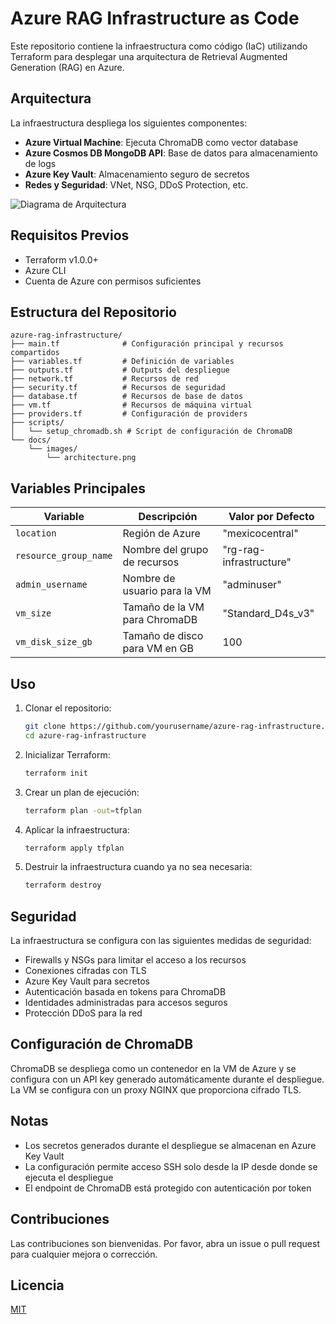 # Azure RAG Infrastructure as Code

Este repositorio contiene la infraestructura como código (IaC) utilizando Terraform para desplegar una arquitectura de Retrieval Augmented Generation (RAG) en Azure.

## Arquitectura

La infraestructura despliega los siguientes componentes:

- **Azure Virtual Machine**: Ejecuta ChromaDB como vector database
- **Azure Cosmos DB MongoDB API**: Base de datos para almacenamiento de logs
- **Azure Key Vault**: Almacenamiento seguro de secretos
- **Redes y Seguridad**: VNet, NSG, DDoS Protection, etc.

![Diagrama de Arquitectura](docs/images/architecture.png)

## Requisitos Previos

- Terraform v1.0.0+
- Azure CLI
- Cuenta de Azure con permisos suficientes

## Estructura del Repositorio

```
azure-rag-infrastructure/
├── main.tf              # Configuración principal y recursos compartidos
├── variables.tf         # Definición de variables
├── outputs.tf           # Outputs del despliegue
├── network.tf           # Recursos de red
├── security.tf          # Recursos de seguridad
├── database.tf          # Recursos de base de datos
├── vm.tf                # Recursos de máquina virtual
├── providers.tf         # Configuración de providers
├── scripts/
│   └── setup_chromadb.sh # Script de configuración de ChromaDB
└── docs/
    └── images/
        └── architecture.png
```

## Variables Principales

| Variable | Descripción | Valor por Defecto |
|----------|-------------|-------------------|
| `location` | Región de Azure | "mexicocentral" |
| `resource_group_name` | Nombre del grupo de recursos | "rg-rag-infrastructure" |
| `admin_username` | Nombre de usuario para la VM | "adminuser" |
| `vm_size` | Tamaño de la VM para ChromaDB | "Standard_D4s_v3" |
| `vm_disk_size_gb` | Tamaño de disco para VM en GB | 100 |

## Uso

1. Clonar el repositorio:
   ```bash
   git clone https://github.com/yourusername/azure-rag-infrastructure.git
   cd azure-rag-infrastructure
   ```

2. Inicializar Terraform:
   ```bash
   terraform init
   ```

3. Crear un plan de ejecución:
   ```bash
   terraform plan -out=tfplan
   ```

4. Aplicar la infraestructura:
   ```bash
   terraform apply tfplan
   ```

5. Destruir la infraestructura cuando ya no sea necesaria:
   ```bash
   terraform destroy
   ```

## Seguridad

La infraestructura se configura con las siguientes medidas de seguridad:

- Firewalls y NSGs para limitar el acceso a los recursos
- Conexiones cifradas con TLS
- Azure Key Vault para secretos
- Autenticación basada en tokens para ChromaDB
- Identidades administradas para accesos seguros
- Protección DDoS para la red

## Configuración de ChromaDB

ChromaDB se despliega como un contenedor en la VM de Azure y se configura con un API key generado automáticamente durante el despliegue. La VM se configura con un proxy NGINX que proporciona cifrado TLS.

## Notas

- Los secretos generados durante el despliegue se almacenan en Azure Key Vault
- La configuración permite acceso SSH solo desde la IP desde donde se ejecuta el despliegue
- El endpoint de ChromaDB está protegido con autenticación por token

## Contribuciones

Las contribuciones son bienvenidas. Por favor, abra un issue o pull request para cualquier mejora o corrección.

## Licencia

[MIT](LICENSE)